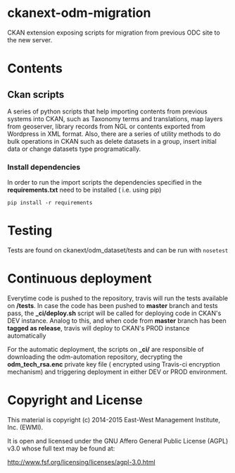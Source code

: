 # ckanext-odm-migration

CKAN extension exposing scripts for migration from previous ODC site to the new server.

# Contents

## Ckan scripts

A series of python scripts that help importing contents from previous systems into CKAN, such as Taxonomy terms and translations, map layers from geoserver, library records from NGL or contents exported from Wordpress in XML format. Also, there are a series of utility methods to do bulk operations in CKAN such as delete datasets in a group, insert initial data or change datasets type programatically.

### Install dependencies

In order to run the import scripts the dependencies specified in the **requirements.txt** need to be installed ( i.e. using pip)

```
pip install -r requirements
```

# Testing

Tests are found on ckanext/odm_dataset/tests and can be run with ```nosetest```

# Continuous deployment

Everytime code is pushed to the repository, travis will run the tests available on **/tests**. In case the code has been pushed to **master** branch and tests pass, the **_ci/deploy.sh** script will be called for deploying code in CKAN's DEV instance. Analog to this, and when code from **master** branch has been **tagged as release**, travis will deploy to CKAN's PROD instance automatically

For the automatic deployment, the scripts on **_ci/** are responsible of downloading the odm-automation repository, decrypting the **odm_tech_rsa.enc** private key file ( encrypted using Travis-ci encryption mechanism) and triggering deployment in either DEV or PROD environment.

# Copyright and License

This material is copyright (c) 2014-2015 East-West Management Institute, Inc. (EWMI).

It is open and licensed under the GNU Affero General Public License (AGPL) v3.0 whose full text may be found at:

http://www.fsf.org/licensing/licenses/agpl-3.0.html
